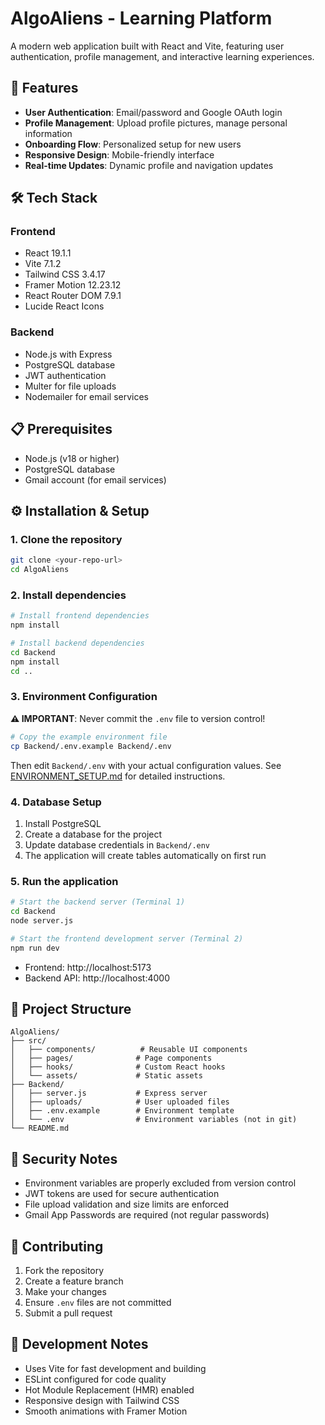 # AlgoAliens - Learning Platform

A modern web application built with React and Vite, featuring user authentication, profile management, and interactive learning experiences.

## 🚀 Features

- **User Authentication**: Email/password and Google OAuth login
- **Profile Management**: Upload profile pictures, manage personal information
- **Onboarding Flow**: Personalized setup for new users
- **Responsive Design**: Mobile-friendly interface
- **Real-time Updates**: Dynamic profile and navigation updates

## 🛠️ Tech Stack

### Frontend
- React 19.1.1
- Vite 7.1.2
- Tailwind CSS 3.4.17
- Framer Motion 12.23.12
- React Router DOM 7.9.1
- Lucide React Icons

### Backend
- Node.js with Express
- PostgreSQL database
- JWT authentication
- Multer for file uploads
- Nodemailer for email services

## 📋 Prerequisites

- Node.js (v18 or higher)
- PostgreSQL database
- Gmail account (for email services)

## ⚙️ Installation & Setup

### 1. Clone the repository
```bash
git clone <your-repo-url>
cd AlgoAliens
```

### 2. Install dependencies
```bash
# Install frontend dependencies
npm install

# Install backend dependencies
cd Backend
npm install
cd ..
```

### 3. Environment Configuration
**⚠️ IMPORTANT**: Never commit the `.env` file to version control!

```bash
# Copy the example environment file
cp Backend/.env.example Backend/.env
```

Then edit `Backend/.env` with your actual configuration values. See [ENVIRONMENT_SETUP.md](./ENVIRONMENT_SETUP.md) for detailed instructions.

### 4. Database Setup
1. Install PostgreSQL
2. Create a database for the project
3. Update database credentials in `Backend/.env`
4. The application will create tables automatically on first run

### 5. Run the application

```bash
# Start the backend server (Terminal 1)
cd Backend
node server.js

# Start the frontend development server (Terminal 2)
npm run dev
```

- Frontend: http://localhost:5173
- Backend API: http://localhost:4000

## 📁 Project Structure

```
AlgoAliens/
├── src/
│   ├── components/          # Reusable UI components
│   ├── pages/              # Page components
│   ├── hooks/              # Custom React hooks
│   └── assets/             # Static assets
├── Backend/
│   ├── server.js           # Express server
│   ├── uploads/            # User uploaded files
│   ├── .env.example        # Environment template
│   └── .env                # Environment variables (not in git)
└── README.md
```

## 🔐 Security Notes

- Environment variables are properly excluded from version control
- JWT tokens are used for secure authentication
- File upload validation and size limits are enforced
- Gmail App Passwords are required (not regular passwords)

## 🤝 Contributing

1. Fork the repository
2. Create a feature branch
3. Make your changes
4. Ensure `.env` files are not committed
5. Submit a pull request

## 🔧 Development Notes

- Uses Vite for fast development and building
- ESLint configured for code quality
- Hot Module Replacement (HMR) enabled
- Responsive design with Tailwind CSS
- Smooth animations with Framer Motion

